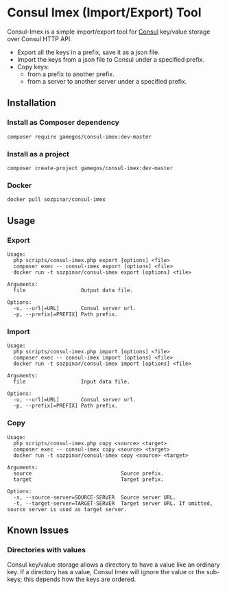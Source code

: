 # Consul Imex (Import/Export) Tool

Consul-Imex is a simple import/export tool for [Consul](https://www.consul.io/) key/value storage over Consul HTTP API.

* Export all the keys in a prefix, save it as a json file.
* Import the keys from a json file to Consul under a specified prefix.
* Copy keys:
  - from a prefix to another prefix.
  - from a server to another server under a specified prefix.

## Installation

### Install as Composer dependency

    composer require gamegos/consul-imex:dev-master

### Install as a project

    composer create-project gamegos/consul-imex:dev-master

### Docker

    docker pull sozpinar/consul-imex

## Usage

### Export

    Usage:
      php scripts/consul-imex.php export [options] <file>
      composer exec -- consul-imex export [options] <file>
      docker run -t sozpinar/consul-imex export [options] <file>

    Arguments:
      file                  Output data file.

    Options:
      -u, --url[=URL]       Consul server url.
      -p, --prefix[=PREFIX] Path prefix.

### Import

    Usage:
      php scripts/consul-imex.php import [options] <file>
      composer exec -- consul-imex import [options] <file>
      docker run -t sozpinar/consul-imex import [options] <file>

    Arguments:
      file                  Input data file.

    Options:
      -u, --url[=URL]       Consul server url.
      -p, --prefix[=PREFIX] Path prefix.

### Copy

    Usage:
      php scripts/consul-imex.php copy <source> <target>
      composer exec -- consul-imex copy <source> <target>
      docker run -t sozpinar/consul-imex copy <source> <target>

    Arguments:
      source                             Source prefix.
      target                             Target prefix.

    Options:
      -s, --source-server=SOURCE-SERVER  Source server URL.
      -t, --target-server=TARGET-SERVER  Target server URL. If omitted, source server is used as target server.

## Known Issues

### Directories with values

Consul key/value storage allows a directory to have a value like an ordinary key.
If a directory has a value, Consul Imex will ignore the value or the sub-keys;
this depends how the keys are ordered.

